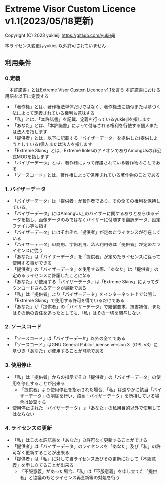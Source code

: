 # Extreme Visor Custom Licence v1.1(2023/05/18更新)

Copyright (C) 2023 yukieiji https://github.com/yukieiji

本ライセンス変更はyukieiji以外許可されていません

## 利用条件
### 0.定義
「本許諾書」とはExtreme Visor Custom Licence v1.1を言う
本許諾書における用語を以下に定義する
- 「著作権」とは、著作権法単体だけではなく、著作権法に類似または基づく法によって定義されている権利も意味する
- 「私」とは、「本許諾書」を記載、定義を行っているyukieijiを指します
- 「あなた」とは、「本許諾書」によって付与される権利を行使する個人または法人を指します
- 「提供者」とは、以下に記載する「バイザーデータ」を提供した(提供しようとしている)個人または法人を指します
- 「Extreme Skins」とは、Extreme RolesのアドオンでありAmongUsの非公式MODを指します
- 「バイザーデータ」とは、著作権によって保護されている著作物のことである
- 「ソースコード」とは、著作権によって保護されている著作物のことである
### 1. バイザーデータ
- 「バイザーデータ」は「提供者」が著作者であり、その全ての権利を保持している。
- 「バイザーデータ」にはAmongUs上のバイザーに関するありとあらゆるデータを指し、画像データのみではなくバイザーに付随する翻訳データ、設定ファイル等も指す
- 「バイザーデータ」にはそれぞれ「提供者」が定めたライセンスが存在している
- 「バイザーデータ」の商用、学術利用、法人利用等は「提供者」が定めたライセンスに従う
- 「あなた」は「バイザーデータ」を「提供者」が定めたライセンスに従って使用する事ができる
- 「提供者」の「バイザーデータ」を使用する際、「あなた」は「提供者」の定めるライセンスに許諾したことになる
- 「あなた」が使用する「バイザーデータ」は「Extreme Skins」によってダウンロードされるデータが最新である
- 「私」は「提供者」より「バイザーデータ」をインターネット上で公開し「Extreme Skins」で使用する許可を得ているだけである
- 「あなた」が「提供者」の「バイザーデータ」で賠償要求、損害補償、またはその他の責任を追ったとしても、「私」はその一切を関与しない
### 2. ソースコード
- 「ソースコード」は「バイザーデータ」以外の全てである
- 「ソースコード」はGNU General Public License version 3（GPL v3）に基づき「あなた」が使用することが可能である
### 3. 使用停止
- 「私」は「提供者」からの指示でその「提供者」の「バイザーデータ」の使用を停止することが出来る
  - 「提供者」より使用停止を指示された場合、「私」は速やかに該当「バイザーデータ」の削除を行い、該当「バイザーデータ」を所持している場合は破棄する
- 使用停止された「バイザーデータ」は「あなた」の私用目的以外で使用してはならない
### 4. ライセンスの更新
- 「私」はこの本許諾書を「あなた」の許可なく更新することができる
- 「提供者」は「バイザーデータ」のライセンスを「あなた」及び「私」の許可なく更新することが出来る
- 「提供者」は「私」に対して当ライセンス及びその更新に対して「不服意義」を申し立てることが出来る
  - 「不服意義」があった場合、「私」は「不服意義」を申し立てた「提供者」と協議のもとライセンス再更新等の対処を行う
